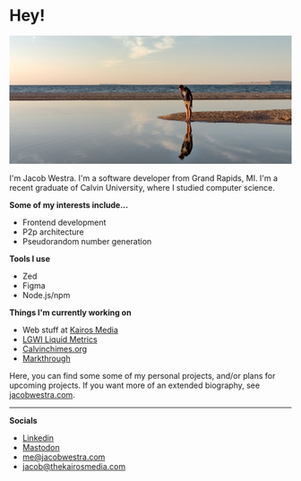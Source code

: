 # Hey!

![Me](https://github.com/jbwx/jbwx/blob/2ce27be04529786ccab4b0ac8e35c7bb07ee727f/me.jpg)

I'm Jacob Westra. I'm a software developer from Grand Rapids, MI. I'm a recent graduate of Calvin University, where I studied computer science.

**Some of my interests include...**
-   Frontend development
-   P2p architecture
-   Pseudorandom number generation

**Tools I use**
-   Zed
-   Figma
-   Node.js/npm

**Things I'm currently working on**
- Web stuff at [Kairos Media](https://thekairosmedia.com/)
- [LGWI Liquid Metrics](https://github.com/LifeGivingWaterInternational/LiquidMetrics)
- [Calvinchimes.org](https://calvinchimes.org/)
- [Markthrough](https://github.com/markthrough/markthrough.github.io)

Here, you can find some some of my personal projects, and/or plans for upcoming projects. If you want more of an extended biography, see [jacobwestra.com](https://jacobwestra.com/).

---

**Socials**

- [Linkedin](https://www.linkedin.com/in/jbwx/)
- [Mastodon](https://mastodon.social/@jbwx)
- [me@jacobwestra.com](mailto:me@jacobwestra.com)
- [jacob@thekairosmedia.com](mailto:jacob@thekairosmedia.com)
